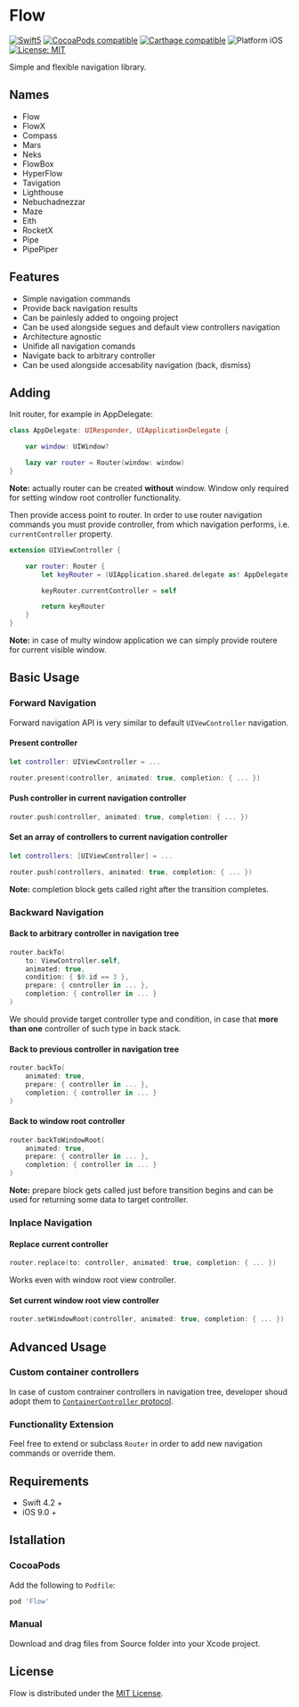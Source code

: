 # Flow

<p align="left">
    <a href="https://developer.apple.com/swift"><img src="https://img.shields.io/badge/language-Swift_4.2-green" alt="Swift5" /></a>
 <a href="https://cocoapods.org/pods/tablekit"><img src="https://img.shields.io/badge/pod-2.10.0-blue.svg" alt="CocoaPods compatible" /></a>
    <a href="https://github.com/Carthage/Carthage"><img src="https://img.shields.io/badge/Carthage-compatible-4BC51D.svg?style=flat" alt="Carthage compatible" /></a>
 <img src="https://img.shields.io/badge/platform-iOS-blue.svg?style=flat" alt="Platform iOS" />
 <a href="https://mobileup.ru/"><img src="https://img.shields.io/badge/license-MIT-green" alt="License: MIT" /></a>
</p>

Simple and flexible navigation library.

## Names

- Flow
- FlowX
- Compass
- Mars
- Neks
- FlowBox
- HyperFlow
- Tavigation
- Lighthouse
- Nebuchadnezzar
- Maze
- Eith
- RocketX
- Pipe
- PipePiper

## Features

- Simple navigation commands
- Provide back navigation results
- Can be painlesly added to ongoing project
- Can be used alongside segues and default view controllers navigation
- Architecture agnostic
- Unifide all navigation comands
- Navigate back to arbitrary controller
- Can be used alongside accesability navigation (back, dismiss)

## Adding

Init router, for example in AppDelegate:

```swift
class AppDelegate: UIResponder, UIApplicationDelegate {

    var window: UIWindow?

    lazy var router = Router(window: window)
}
```

**Note:** actually router can be created **without** window. Window only required for setting window root controller functionality.

Then provide access point to router. In order to use router navigation commands you must provide controller, from which navigation performs, i.e. `currentController` property.

```swift
extension UIViewController {

    var router: Router {
        let keyRouter = (UIApplication.shared.delegate as! AppDelegate).router

        keyRouter.currentController = self

        return keyRouter
    }
}
```

**Note:** in case of multy window application we can simply provide routere for current visible window.

## Basic Usage

### Forward Navigation

Forward navigation API is very similar to default `UIVewController` navigation.

#### Present controller

```swift
let controller: UIViewController = ...

router.present(controller, animated: true, completion: { ... })
```

#### Push controller in current navigation controller

```swift
router.push(controller, animated: true, completion: { ... })
```

#### Set an array of controllers to current navigation controller

```swift
let controllers: [UIViewController] = ...

router.push(controllers, animated: true, completion: { ... })
```

**Note:** completion block gets called right after the transition completes.

### Backward Navigation

#### Back to arbitrary controller in navigation tree

```swift
router.backTo(
    to: ViewController.self,
    animated: true,
    condition: { $0.id == 3 },
    prepare: { controller in ... },
    completion: { controller in ... }
)
```

We should provide target controller type and condition, in case that **more than one** controller of such type in back stack.

#### Back to previous controller in navigation tree

```swift
router.backTo(
    animated: true,
    prepare: { controller in ... },
    completion: { controller in ... }
)
```

#### Back to window root controller

```swift
router.backToWindowRoot(
    animated: true,
    prepare: { controller in ... },
    completion: { controller in ... }
)
```

**Note:** prepare block gets called just before transition begins and can be used for returning some data to target controller.

### Inplace Navigation

#### Replace current controller

```swift
router.replace(to: controller, animated: true, completion: { ... })
```

Works even with window root view controller.

#### Set current window root view controller

```swift
router.setWindowRoot(controller, animated: true, completion: { ... })
```

## Advanced Usage

### Custom container controllers

In case of custom contrainer controllers in navigation tree, developer shoud adopt them to [`ContainerController` protocol]().

### Functionality Extension

Feel free to extend or subclass `Router` in order to add new navigation commands or override them.

## Requirements

- Swift 4.2 +
- iOS 9.0 +

## Istallation

### CocoaPods

Add the following to `Podfile`:

```ruby
pod 'Flow'
```

### Manual

Download and drag files from Source folder into your Xcode project.

## License

Flow is distributed under the [MIT License](https://qwe.qwe/).

